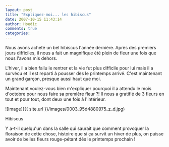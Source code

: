 ```yaml
---
layout: post
title: "Expliquez-moi... les hibiscus"
date: 2007-10-15 11:43:14
author: Hoedic
comments: true
categories: 
---
```



Nous avons acheté un bel hibiscus l'année dernière. Après des premiers jours difficiles, il nous a fait un magnifique été plein de fleur une fois que nous l'avons mis dehors.

L'hiver, il a bien fallu le rentrer et la vie fut plus difficile pour lui mais il a survécu et il est reparti à pousser dès le printemps arrivé. C'est maintenant un grand garçon, presque aussi haut que moi.

Maintenant voulez-vous bien m'expliquer pourquoi il a attendu le mois d'octobre pour nous faire sa première fleur ?! Il nous a gratifié de 3 fleurs en tout et pour tout, dont deux une fois à l'intérieur.


![Image]({{ site.url }}/images/0003_95d4880975_z_d.jpg)
<div class="photoattrib">Hibiscus</div>



Y a-t-il quelqu'un dans la salle qui saurait que comment provoquer la floraison de cette chose, histoire que si ça survit un hiver de plus, on puisse avoir de belles fleurs rouge-pétant dès le printemps prochain !